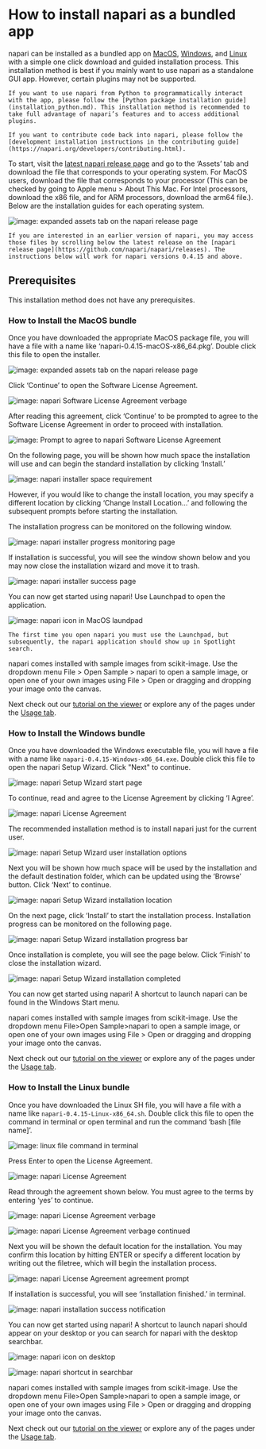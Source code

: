 # How to install napari as a bundled app

napari can be installed as a bundled app on [MacOS](#how-to-install-the-macos-bundle), [Windows](#how-to-install-the-windows-bundle), and [Linux](#how-to-install-the-linux-bundle) with a simple one click download and guided installation process. This installation method is best if you mainly want to use napari as a standalone GUI app. However, certain plugins may not be supported.

```{note}
If you want to use napari from Python to programmatically interact with the app, please follow the [Python package installation guide](installation_python.md). This installation method is recommended to take full advantage of napari’s features and to access additional plugins. 
```

```{note} 
If you want to contribute code back into napari, please follow the [development installation instructions in the contributing guide](https://napari.org/developers/contributing.html).
```

To start, visit the [latest napari release page](https://github.com/napari/napari/releases/latest) and go to the ‘Assets’ tab and download the file that corresponds to your operating system. For MacOS users, download the file that corresponds to your processor (This can be checked by going to Apple menu > About This Mac. For Intel processors, download the x86 file, and for ARM processors, download the arm64 file.). Below are the installation guides for each operating system.

![image: expanded assets tab on the napari release page](.../docs/images/bundle_02.png)

```{note} 
If you are interested in an earlier version of napari, you may access those files by scrolling below the latest release on the [napari release page](https://github.com/napari/napari/releases). The instructions below will work for napari versions 0.4.15 and above.
```

## Prerequisites

This installation method does not have any prerequisites. 

### How to Install the MacOS bundle

Once you have downloaded the appropriate MacOS package file, you will have a file with a name like ‘napari-0.4.15-macOS-x86_64.pkg’. Double click this file to open the installer.

![image: expanded assets tab on the napari release page](.../docs/images/bundle_04.png)

Click ‘Continue’ to open the Software License Agreement.

![image: napari Software License Agreement verbage](.../docs/images/bundle_06.png)

After reading this agreement, click ‘Continue’ to be prompted to agree to the Software License Agreement in order to proceed with installation.

![image: Prompt to agree to napari Software License Agreement](.../docs/images/bundle_07.png)

On the following page, you will be shown how much space the installation will use and can begin the standard installation by clicking ‘Install.’

![image: napari installer space requirement](.../docs/images/bundle_09.png)

However, if you would like to change the install location, you may specify a different location by clicking ‘Change Install Location…’ and following the subsequent prompts before starting the installation.

The installation progress can be monitored on the following window.

![image: napari installer progress monitoring page](.../docs/images/bundle_10.png)

If installation is successful, you will see the window shown below and you may now close the installation wizard and move it to trash.

![image: napari installer success page](.../docs/images/bundle_11.png)

You can now get started using napari! Use Launchpad to open the application. 

![image: napari icon in MacOS laundpad](.../docs/images/bundle_13.png)

```{note} 
The first time you open napari you must use the Launchpad, but subsequently, the napari application should show up in Spotlight search.
```

napari comes installed with sample images from scikit-image. Use the dropdown menu File > Open Sample > napari to open a sample image, or open one of your own images using File > Open or dragging and dropping your image onto the canvas. 

Next check out our [tutorial on the viewer](https://napari.org/tutorials/fundamentals/viewer.html) or explore any of the pages under the [Usage tab](https://napari.org/usage.html).

### How to Install the Windows bundle

Once you have downloaded the Windows executable file, you will have a file with a name like `napari-0.4.15-Windows-x86_64.exe`. Double click this file to open the napari Setup Wizard. Click "Next" to continue.

![image: napari Setup Wizard start page](.../docs/images/bundle_17.png)

To continue, read and agree to the License Agreement by clicking ‘I Agree’.
 
![image: napari License Agreement](.../docs/images/bundle_18.png)

The recommended installation method is to install napari just for the current user. 

![image: napari Setup Wizard user installation options](.../docs/images/bundle_19.png)

Next you will be shown how much space will be used by the installation and the default destination folder, which can be updated using the ‘Browse’ button. Click ‘Next’ to continue.

![image: napari Setup Wizard installation location](.../docs/images/bundle_20.png)

On the next page, click ‘Install’ to start the installation process. Installation progress can be monitored on the following page.

![image: napari Setup Wizard installation progress bar](.../docs/images/bundle_22.png)

Once installation is complete, you will see the page below. Click ‘Finish’ to close the installation wizard.

![image: napari Setup Wizard installation completed](.../docs/images/bundle_24.png)

You can now get started using napari! A shortcut to launch napari can be found in the Windows Start menu. 

napari comes installed with sample images from scikit-image. Use the dropdown menu File>Open Sample>napari to open a sample image, or open one of your own images using File > Open or dragging and dropping your image onto the canvas. 

Next check out our [tutorial on the viewer](https://napari.org/tutorials/fundamentals/viewer.html) or explore any of the pages under the [Usage tab](https://napari.org/usage.html).

### How to Install the Linux bundle

Once you have downloaded the Linux SH file, you will have a file with a name like `napari-0.4.15-Linux-x86_64.sh`. Double click this file to open the command in terminal or open terminal and run the command ‘bash [file name]’.

![image: linux file command in terminal](.../docs/images/bundle_28.png)

Press Enter to open the License Agreement.

![image: napari License Agreement](.../docs/images/bundle_29.png)

Read through the agreement shown below. You must agree to the terms by entering ‘yes’ to continue.

![image: napari License Agreement verbage](.../docs/images/bundle_30.png)

![image: napari License Agreement verbage continued](.../docs/images/bundle_31.png)

Next you will be shown the default location for the installation. You may confirm this location by hitting ENTER or specify a different location by writing out the filetree, which will begin the installation process. 

![image: napari License Agreement agreement prompt](.../docs/images/bundle_32.png)

If installation is successful, you will see ‘installation finished.’ in terminal.

![image: napari installation success notification](.../docs/images/bundle_33.png)

You can now get started using napari! A shortcut to launch napari should appear on your desktop or you can search for napari with the desktop searchbar.

![image: napari icon on desktop](.../docs/images/bundle_34.png)

![image: napari shortcut in searchbar](.../docs/images/bundle_35.png)

napari comes installed with sample images from scikit-image. Use the dropdown menu File>Open Sample>napari to open a sample image, or open one of your own images using File > Open or dragging and dropping your image onto the canvas. 

Next check out our [tutorial on the viewer](https://napari.org/tutorials/fundamentals/viewer.html) or explore any of the pages under the [Usage tab](https://napari.org/usage.html).
